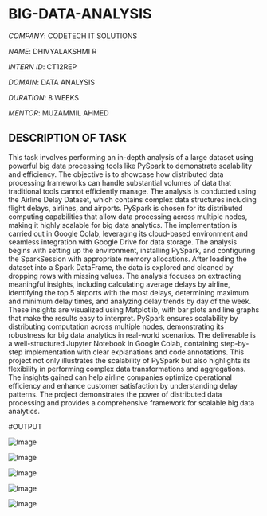 # BIG-DATA-ANALYSIS

*COMPANY*: CODETECH IT SOLUTIONS

*NAME*: DHIVYALAKSHMI R

*INTERN ID*: CT12REP

*DOMAIN*: DATA ANALYSIS

*DURATION*: 8 WEEKS

*MENTOR*: MUZAMMIL AHMED

## DESCRIPTION OF TASK 

This task involves performing an in-depth analysis of a large dataset using powerful big data processing tools like PySpark to demonstrate scalability and efficiency. The objective is to showcase how distributed data processing frameworks can handle substantial volumes of data that traditional tools cannot efficiently manage. The analysis is conducted using the Airline Delay Dataset, which contains complex data structures including flight delays, airlines, and airports. PySpark is chosen for its distributed computing capabilities that allow data processing across multiple nodes, making it highly scalable for big data analytics. The implementation is carried out in Google Colab, leveraging its cloud-based environment and seamless integration with Google Drive for data storage. The analysis begins with setting up the environment, installing PySpark, and configuring the SparkSession with appropriate memory allocations. After loading the dataset into a Spark DataFrame, the data is explored and cleaned by dropping rows with missing values. The analysis focuses on extracting meaningful insights, including calculating average delays by airline, identifying the top 5 airports with the most delays, determining maximum and minimum delay times, and analyzing delay trends by day of the week. These insights are visualized using Matplotlib, with bar plots and line graphs that make the results easy to interpret. PySpark ensures scalability by distributing computation across multiple nodes, demonstrating its robustness for big data analytics in real-world scenarios. The deliverable is a well-structured Jupyter Notebook in Google Colab, containing step-by-step implementation with clear explanations and code annotations. This project not only illustrates the scalability of PySpark but also highlights its flexibility in performing complex data transformations and aggregations. The insights gained can help airline companies optimize operational efficiency and enhance customer satisfaction by understanding delay patterns. The project demonstrates the power of distributed data processing and provides a comprehensive framework for scalable big data analytics.

#OUTPUT

![Image](https://github.com/user-attachments/assets/1feb0294-f226-4915-800c-3883b6f403f7)

![Image](https://github.com/user-attachments/assets/3760ab7f-6cf1-44ff-8419-5bd18179815e)

![Image](https://github.com/user-attachments/assets/eb1cbc05-2935-4452-b7bf-dae1384cf4d2)

![Image](https://github.com/user-attachments/assets/dd6b6bdd-70bd-40e0-adef-7fba9d0ec00e)

![Image](https://github.com/user-attachments/assets/c54250d4-a0ec-4d61-94e5-0b8a4d4976ed)


